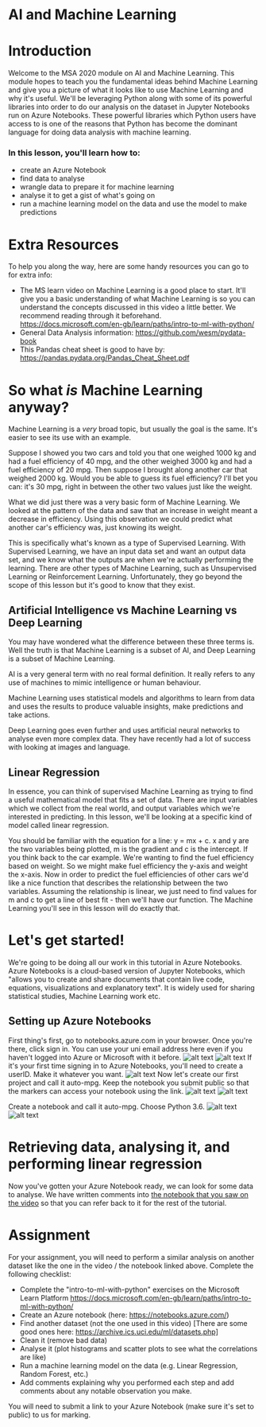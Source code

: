 # AI and Machine Learning

# Introduction

Welcome to the MSA 2020 module on AI and Machine Learning. This module hopes to teach you the fundamental ideas behind Machine Learning and give you a picture of what it looks like to use Machine Learning and why it's useful.
We'll be leveraging Python along with some of its powerful libraries into order to do our analysis on the dataset in Jupyter Notebooks run on Azure Notebooks. These powerful libraries which Python users have access to is one of the reasons that Python has become the dominant language for doing data analysis with machine learning.


### In this lesson, you'll learn how to:

- create an Azure Notebook
- find data to analyse
- wrangle data to prepare it for machine learning
- analyse it to get a gist of what's going on
- run a machine learning model on the data and use the model to make predictions

# Extra Resources

To help you along the way, here are some handy resources you can go to for extra info:

- The MS learn video on Machine Learning is a good place to start. It'll give you a basic understanding of what Machine Learning is so you can understand the concepts discussed in this video a little better. We recommend reading through it beforehand. https://docs.microsoft.com/en-gb/learn/paths/intro-to-ml-with-python/
- General Data Analysis information: https://github.com/wesm/pydata-book
- This Pandas cheat sheet is good to have by: https://pandas.pydata.org/Pandas_Cheat_Sheet.pdf

# So what *is* Machine Learning anyway?

Machine Learning is a *very* broad topic, but usually the goal is the same. It's easier to see its use with an example.

Suppose I showed you two cars and told you that one weighed 1000 kg and had a fuel efficiency of 40 mpg, and the other weighed 3000 kg and had a fuel efficiency of 20 mpg. Then suppose I brought along another car that weighed 2000 kg. Would you be able to guess its fuel efficiency? I'll bet you can: it's 30 mpg, right in between the other two values just like the weight.

What we did just there was a very basic form of Machine Learning. We looked at the pattern of the data and saw that an increase in weight meant a decrease in efficiency. Using this observation we could predict what another car's efficiency was, just knowing its weight.

This is specifically what's known as a type of Supervised Learning. With Supervised Learning, we have an input data set and want an output data set, and we know what the outputs are when we're actually performing the learning. There are other types of Machine Learning, such as Unsupervised Learning or Reinforcement Learning. Unfortunately, they go beyond the scope of this lesson but it's good to know that they exist.

## Artificial Intelligence vs Machine Learning vs Deep Learning

You may have wondered what the difference between these three terms is. Well the truth is that Machine Learning is a subset of AI, and Deep Learning is a subset of Machine Learning.

AI is a very general term with no real formal definition. It really refers to any use of machines to mimic intelligence or human behaviour.

Machine Learning uses statistical models and algorithms to learn from data and uses the results to produce valuable insights, make predictions and take actions.

Deep Learning goes even further and uses artificial neural networks to analyse even more complex data. They have recently had a lot of success with looking at images and language.

## Linear Regression

In essence, you can think of supervised Machine Learning as trying to find a useful mathematical model that fits a set of data. There are input variables which we collect from the real world, and output variables which we're interested in predicting. In this lesson, we'll be looking at a specific kind of model called linear regression.

You should be familiar with the equation for a line: y = mx + c. x and y are the two variables being plotted, m is the gradient and c is the intercept. If you think back to the car example. We're wanting to find the fuel efficiency based on weight. So we might make fuel efficiency the y-axis and weight the x-axis. Now in order to predict the fuel efficiencies of other cars we'd like a nice function that describes the relationship between the two variables. Assuming the relationship is linear, we just need to find values for m and c to get a line of best fit - then we'll have our function. The Machine Learning you'll see in this lesson will do exactly that.

# Let's get started!

We're going to be doing all our work in this tutorial in Azure Notebooks. Azure Notebooks is a cloud-based version of Jupyter Notebooks, which "allows you to create and share documents that contain live code, equations, visualizations and explanatory text". It is widely used for sharing statistical studies, Machine Learning work etc.

## Setting up Azure Notebooks

First thing's first, go to notebooks.azure.com in your browser. Once you're there, click sign in. You can use your uni email address here even if you haven't logged into Azure or Microsoft with it before.
![alt text](https://github.com/AUMSA/2020-Phase-1/blob/master/AI%20and%20Machine%20learning/Screenshots/AzureFrontPage.png "Front page of Azure Notebooks. Click sign in.")
![alt text](https://raw.githubusercontent.com/NZMSA/2019-Phase-1/master/AI%20and%20Machine%20learning/Screenshots/SignIn.png "Enter your uni email address")
If it's your first time signing in to Azure Notebooks, you'll need to create a userID. Make it whatever you want.
![alt text](https://raw.githubusercontent.com/NZMSA/2019-Phase-1/master/AI%20and%20Machine%20learning/Screenshots/CreateUserID.png "Put whatever you want for your userID")
Now let's create our first project and call it auto-mpg. Keep the notebook you submit public so that the markers can access your notebook using the link.
![alt text](https://raw.githubusercontent.com/NZMSA/2019-Phase-1/master/AI%20and%20Machine%20learning/Screenshots/ClickCreateProj.png "Click on 'create project'")
![alt text](https://raw.githubusercontent.com/NZMSA/2019-Phase-1/master/AI%20and%20Machine%20learning/Screenshots/CreateProject.png "Call the project auto-mpg and keep it public")


Create a notebook and call it auto-mpg. Choose Python 3.6.
![alt text](https://raw.githubusercontent.com/NZMSA/2019-Phase-1/master/AI%20and%20Machine%20learning/Screenshots/ClickAddNotebook.png "Hover over the plus and then click on Notebook")
![alt text](https://raw.githubusercontent.com/NZMSA/2019-Phase-1/master/AI%20and%20Machine%20learning/Screenshots/CreateNotebook.png "Type the notebook name, select Python 3.6")
# Retrieving data, analysing it, and performing linear regression

Now you've gotten your Azure Notebook ready, we can look for some data to analyse. We have written comments into [the notebook that you saw on the video](https://notebooks.azure.com/rivindu/projects/auto-mpg/html/auto-mpg.ipynb) so that you can refer back to it for the rest of the tutorial.

# Assignment

For your assignment, you will need to perform a similar analysis on another dataset like the one in the video / the notebook linked above.
Complete the following checklist:

- Complete the "intro-to-ml-with-python" exercises on the Microsoft Learn Platform https://docs.microsoft.com/en-gb/learn/paths/intro-to-ml-with-python/
- Create an Azure notebook (here: https://notebooks.azure.com/)
- Find another dataset (not the one used in this video) [There are some good ones here: https://archive.ics.uci.edu/ml/datasets.php]
- Clean it (remove bad data)
- Analyse it (plot histograms and scatter plots to see what the correlations are like)
- Run a machine learning model on the data
(e.g. Linear Regression, Random Forest, etc.)
- Add comments explaining why you performed each step and add comments about any notable observation you make.

You will need to submit a link to your Azure Notebook (make sure it's set to public) to us for marking.

